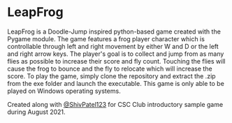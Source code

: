 # LeapFrog

LeapFrog is a Doodle-Jump inspired python-based game created with the Pygame module. The game features a frog player character which is controllable through left and right movement by either W and D or the left and right arrow keys. The player's goal is to collect and jump from as many flies as possible to increase their score and fly count. Touching the flies will cause the frog to bounce and the fly to relocate which will increase the score. To play the game, simply clone the repository and extract the .zip from the exe folder and launch the executable. This game is only able to be played on Windows operating systems.

Created along with [@ShivPatel123](https://github.com/ShivPatel123) for CSC Club introductory sample game during August 2021.
